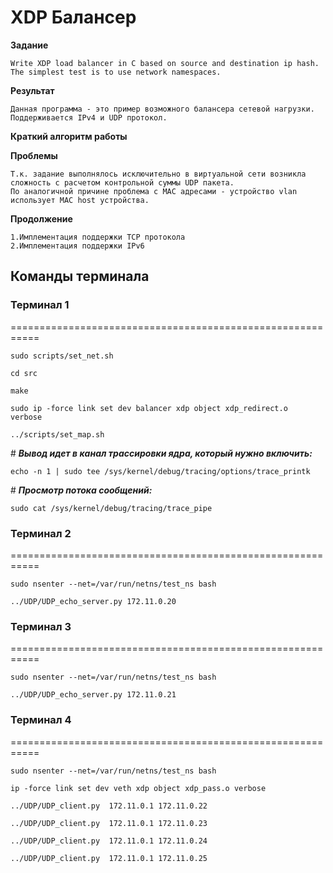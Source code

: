 # XDP Балансер

**Задание**

    Write XDP load balancer in C based on source and destination ip hash.
    The simplest test is to use network namespaces.


**Результат**

    Данная программа - это пример возможного балансера сетевой нагрузки. 
    Поддерживается IPv4 и UDP протокол.


**Краткий алгоритм работы**




**Проблемы**

    Т.к. задание выполнялось исключительно в виртуальной сети возникла 
    сложность с расчетом контрольной суммы UDP пакета.
    По аналогичной причине проблема с MAC адресами - устройство vlan 
    использует MAC host устройства. 

**Продолжение**

    1.Имплементация поддержки TCP протокола
    2.Имплементация поддержки IPv6


## Команды терминала

### Терминал 1
===========================================================

`sudo scripts/set_net.sh`

`cd src`

`make`

`sudo ip -force link set dev balancer xdp object xdp_redirect.o  verbose`

`../scripts/set_map.sh`

\# ***Вывод идет в канал трассировки ядра, который нужно включить:***

`echo -n 1 | sudo tee /sys/kernel/debug/tracing/options/trace_printk`

\# ***Просмотр потока сообщений:***

`sudo cat /sys/kernel/debug/tracing/trace_pipe`



### Терминал 2
===========================================================

`sudo nsenter --net=/var/run/netns/test_ns bash`

`../UDP/UDP_echo_server.py 172.11.0.20`


### Терминал 3
===========================================================

`sudo nsenter --net=/var/run/netns/test_ns bash`

`../UDP/UDP_echo_server.py 172.11.0.21`


### Терминал 4
===========================================================

`sudo nsenter --net=/var/run/netns/test_ns bash`

`ip -force link set dev veth xdp object xdp_pass.o verbose`

`../UDP/UDP_client.py  172.11.0.1 172.11.0.22`

`../UDP/UDP_client.py  172.11.0.1 172.11.0.23`

`../UDP/UDP_client.py  172.11.0.1 172.11.0.24`

`../UDP/UDP_client.py  172.11.0.1 172.11.0.25`
